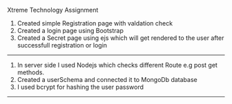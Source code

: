 Xtreme Technology Assignment


1. Created simple Registration page with valdation check 
2. Created a login page using Bootstrap
3. Created a Secret page using ejs which will get rendered to the user after successfull registration or login


*****************************************

1. In server side I used Nodejs which checks different Route e.g post get methods.
2. Created a userSchema and connected it to MongoDb database 
3. I used bcrypt for hashing the user password

****************************
